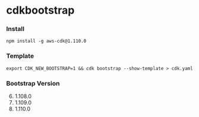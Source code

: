 # cdkbootstrap

### Install

```
npm install -g aws-cdk@1.110.0
```

### Template

```
export CDK_NEW_BOOTSTRAP=1 && cdk bootstrap --show-template > cdk.yaml
```

### Bootstrap Version

6. 1.108.0
6. 1.109.0
7. 1.110.0
